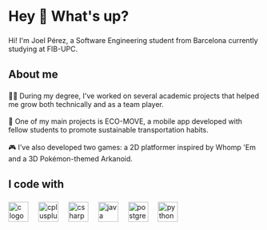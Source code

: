 <h1 align="left">Hey 👋 What's up?</h1>

###

<p align="left">Hi! I'm Joel Pérez, a Software Engineering student from Barcelona currently studying at FIB-UPC.</p>

###

<h2 align="left">About me</h2>

###

<p align="left">👨‍💻 During my degree, I've worked on several academic projects that helped me grow both technically and as a team player.  <br><br>📱 One of my main projects is ECO-MOVE, a mobile app developed with fellow students to promote sustainable transportation habits.  <br><br>🎮 I’ve also developed two games: a 2D platformer inspired by Whomp 'Em and a 3D Pokémon-themed Arkanoid.</p>

###

<h2 align="left">I code with</h2>

###

<div align="left">
  <img src="https://cdn.jsdelivr.net/gh/devicons/devicon/icons/c/c-original.svg" height="40" alt="c logo"  />
  <img width="12" />
  <img src="https://cdn.jsdelivr.net/gh/devicons/devicon/icons/cplusplus/cplusplus-original.svg" height="40" alt="cplusplus logo"  />
  <img width="12" />
  <img src="https://cdn.jsdelivr.net/gh/devicons/devicon/icons/csharp/csharp-original.svg" height="40" alt="csharp logo"  />
  <img width="12" />
  <img src="https://cdn.jsdelivr.net/gh/devicons/devicon/icons/java/java-original.svg" height="40" alt="java logo"  />
  <img width="12" />
  <img src="https://cdn.jsdelivr.net/gh/devicons/devicon/icons/postgresql/postgresql-original.svg" height="40" alt="postgresql logo"  />
  <img width="12" />
  <img src="https://cdn.jsdelivr.net/gh/devicons/devicon/icons/python/python-original.svg" height="40" alt="python logo"  />
</div>

###

